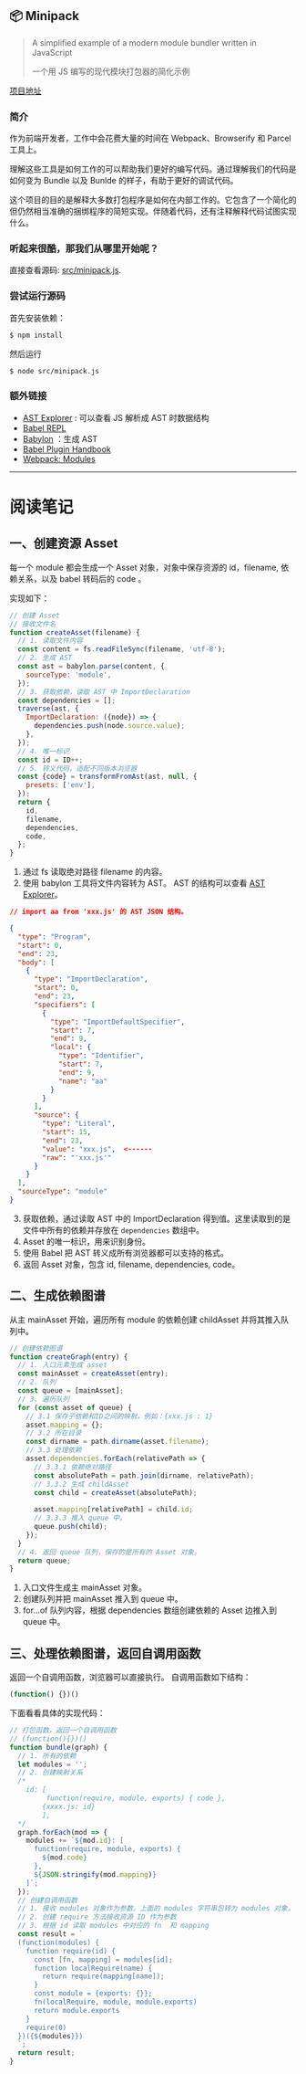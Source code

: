 ## 📦 Minipack

> A simplified example of a modern module bundler written in JavaScript
> 
> 一个用 JS 编写的现代模块打包器的简化示例

[项目地址](https://github.com/ronami/minipack)

### 简介

作为前端开发者，工作中会花费大量的时间在 Webpack、Browserify 和 Parcel 工具上。

理解这些工具是如何工作的可以帮助我们更好的编写代码。通过理解我们的代码是如何变为 Bundle 以及 Bunlde 的样子，有助于更好的调试代码。

这个项目的目的是解释大多数打包程序是如何在内部工作的。它包含了一个简化的但仍然相当准确的捆绑程序的简短实现。伴随着代码，还有注释解释代码试图实现什么。

### 听起来很酷，那我们从哪里开始呢？

直接查看源码: [src/minipack.js](src/minipack.js).

### 尝试运行源码

首先安装依赖：

```sh
$ npm install
```
然后运行

```sh
$ node src/minipack.js
```

### 额外链接

- [AST Explorer](https://astexplorer.net) : 可以查看 JS 解析成 AST 时数据结构
- [Babel REPL](https://babeljs.io/repl)
- [Babylon](https://github.com/babel/babel/tree/master/packages/babel-parser) ：生成 AST
- [Babel Plugin Handbook](https://github.com/thejameskyle/babel-handbook/blob/master/translations/en/plugin-handbook.md)
- [Webpack: Modules](https://webpack.js.org/concepts/modules)

<hr/>

# 阅读笔记
## 一、创建资源 Asset 

每一个 module 都会生成一个 Asset 对象，对象中保存资源的 id，filename, 依赖关系，以及 babel 转码后的 code 。

实现如下：

```js
// 创建 Asset
// 接收文件名
function createAsset(filename) {
  // 1. 读取文件内容
  const content = fs.readFileSync(filename, 'utf-8');
  // 2. 生成 AST
  const ast = babylon.parse(content, {
    sourceType: 'module',
  });
  // 3. 获取依赖，读取 AST 中 ImportDeclaration
  const dependencies = [];
  traverse(ast, {
    ImportDeclaration: ({node}) => {
      dependencies.push(node.source.value);
    },
  });
  // 4. 唯一标识
  const id = ID++;
  // 5. 转义代码，适配不同版本浏览器
  const {code} = transformFromAst(ast, null, {
    presets: ['env'],
  });
  return {
    id,
    filename,
    dependencies,
    code,
  };
}
```
1. 通过 fs 读取绝对路径 filename 的内容。
2. 使用 babylon 工具将文件内容转为 AST。 AST 的结构可以查看 [AST Explorer](https://astexplorer.net/)。


```json
// import aa from 'xxx.js' 的 AST JSON 结构。

{
  "type": "Program",
  "start": 0,
  "end": 23,
  "body": [
    {
      "type": "ImportDeclaration",
      "start": 0,
      "end": 23,
      "specifiers": [
        {
          "type": "ImportDefaultSpecifier",
          "start": 7,
          "end": 9,
          "local": {
            "type": "Identifier",
            "start": 7,
            "end": 9,
            "name": "aa"
          }
        }
      ],
      "source": {
        "type": "Literal",
        "start": 15,
        "end": 23,
        "value": "xxx.js",  <------
        "raw": "'xxx.js'"
      }
    }
  ],
  "sourceType": "module"
}
```

3. 获取依赖，通过读取 AST 中的 ImportDeclaration 得到值。这里读取到的是文件中所有的依赖并存放在 `dependencies` 数组中。
4. Asset 的唯一标识，用来识别身份。
5. 使用 Babel 把 AST 转义成所有浏览器都可以支持的格式。
6. 返回 Asset 对象，包含 id, filename, dependencies, code。


## 二、生成依赖图谱

从主 mainAsset 开始，遍历所有 module 的依赖创建 childAsset 并将其推入队列中。

```js
// 创建依赖图谱
function createGraph(entry) {
  // 1. 入口元素生成 asset
  const mainAsset = createAsset(entry);
  // 2. 队列
  const queue = [mainAsset];
  // 3. 遍历队列
  for (const asset of queue) {
    // 3.1 保存子依赖和ID之间的映射，例如：{xxx.js : 1}
    asset.mapping = {};
    // 3.2 所在目录
    const dirname = path.dirname(asset.filename);
    // 3.3 处理依赖
    asset.dependencies.forEach(relativePath => {
      // 3.3.1 依赖绝对路径
      const absolutePath = path.join(dirname, relativePath);
      // 3.3.2 生成 childAsset
      const child = createAsset(absolutePath);
      
      asset.mapping[relativePath] = child.id;
      // 3.3.3 推入 queue 中。
      queue.push(child);
    });
  }
  // 4. 返回 queue 队列，保存的是所有的 Asset 对象。
  return queue;
}
```

1. 入口文件生成主 mainAsset 对象。
2. 创建队列并把 mainAsset 推入到 queue 中。
3. for...of 队列内容，根据 dependencies 数组创建依赖的 Asset 边推入到 queue 中。


## 三、处理依赖图谱，返回自调用函数

返回一个自调用函数，浏览器可以直接执行。 自调用函数如下结构：

```js
(function() {})()
```

下面看看具体的实现代码：

```js
// 打包函数，返回一个自调用函数
// (function(){})()
function bundle(graph) {
  // 1. 所有的依赖
  let modules = '';
  // 2. 创建映射关系
  /*
    id: [ 
         function(require, module, exports) { code },
        {xxxx.js: id}
        ],
  */
  graph.forEach(mod => {
    modules += `${mod.id}: [
      function(require, module, exports) {
        ${mod.code}
      },
      ${JSON.stringify(mod.mapping)}
    ]`;
  });
  // 创建自调用函数
  // 1. 接收 modules 对象作为参数。上面的 modules 字符串包转为 modules 对象。
  // 2. 创建 require 方法接收资源 ID 作为参数
  // 3. 根据 id 读取 modules 中对应的 fn  和 mapping
  const result = `
  (function(modules) {
    function require(id) {
      const [fn, mapping] = modules[id];
      function localRequire(name) {
        return require(mapping[name]);
      }
      const module = {exports: {}};
      fn(localRequire, module, module.exports)
      return module.exports
    }
    require(0)
  })({${modules}})
  `;
  return result;
}

```